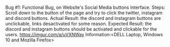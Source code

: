Bug #1:
Functional Bug, on Website's Social Media buttons Interface.
Steps: Scroll down to the button of the page and try to click the twitter, instagram and discord buttons.
Actual Result:  the discord and instagram buttons are unclickable, links desactivated for some reason.
Expected Result: the discord and instagram buttons should be activated and clickable for the users.
https://imgur.com/a/uVXNWay
Information:<DELL Laptop, Windows 10 and Mozilla Firefox>

